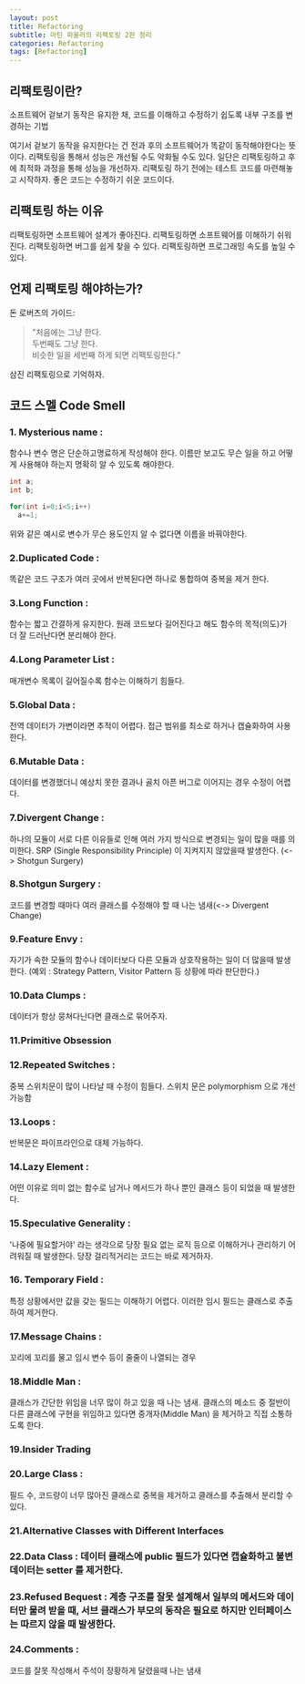 ```yaml
---
layout: post
title: Refactoring 
subtitle: 마틴 파울러의 리팩토링 2판 정리
categories: Refactoring
tags: [Refactoring]
---
```


## **리팩토링이란?**  
소프트웨어 겉보기 동작은 유지한 채, 코드를 이해하고 수정하기 쉽도록 내부 구조를 변경하는 기법

여기서 겉보기 동작을 유지한다는 건 전과 후의 소프트웨어가 똑같이 동작해야한다는 뜻이다.
리팩토링을 통해서 성능은 개선될 수도 악화될 수도 있다. 일단은 리팩토링하고 후에 최적화 과정을 통해 성능을 개선하자.
리팩토링 하기 전에는 테스트 코드를 마련해놓고 시작하자.
좋은 코드는 수정하기 쉬운 코드이다.

## **리팩토링 하는 이유**
리팩토링하면 소프트웨어 설계가 좋아진다.
리팩토링하면 소프트웨어를 이해하기 쉬워진다.
리팩토링하면 버그를 쉽게 찾을 수 있다.
리팩토링하면 프로그래밍 속도를 높일 수 있다.

## **언제 리팩토링 해야하는가?**
돈 로버츠의 가이드:
>"처음에는 그냥 한다.  
두번째도 그냥 한다.  
비슷한 일을 세번째 하게 되면 리팩토링한다."

삼진 리팩토링으로 기억하자.

## **코드 스멜 Code Smell**  

### 1. Mysterious name :  
함수나 변수 명은 단순하고명료하게 작성해야 한다. 이름만 보고도 무슨 일을 하고 어떻게 사용해야 하는지 명확히 알 수 있도록 해야한다.  

```java
int a;
int b;

for(int i=0;i<5;i++) 
  a+=1;
```
위와 같은 예시로 변수가 무슨 용도인지 알 수 없다면 이름을 바꿔야한다.

### 2.Duplicated Code :  
똑같은 코드 구조가 여러 곳에서 반복된다면 하나로 통합하여 중복을 제거 한다.  
### 3.Long Function :
함수는 짧고 간결하게 유지한다. 원래 코드보다 길어진다고 해도 함수의 목적(의도)가 더 잘 드러난다면 분리해야 한다.  

### 4.Long Parameter List :  
매개변수 목록이 길어질수록 함수는 이해하기 힘들다.  

### 5.Global Data :  
전역 데이터가 가변이라면 추적이 어렵다. 접근 범위를 최소로 하거나 캡슐화하여 사용한다.  

### 6.Mutable Data :  
데이터를 변경했더니 예상치 못한 결과나 골치 아픈 버그로 이어지는 경우 수정이 어렵다.  

### 7.Divergent Change :  
하나의 모듈이 서로 다른 이유들로 인해 여러 가지 방식으로 변경되는 일이 많을 때를 의미한다. SRP (Single Responsibility Principle) 이 지켜지지 않았을때 발생한다. (<-> Shotgun Surgery)  
### 8.Shotgun Surgery :  
코드를 변경할 때마다 여러 클래스를 수정해야 할 때 나는 냄새(<-> Divergent Change)  
### 9.Feature Envy :  
자기가 속한 모듈의 함수나 데이터보다 다른 모듈과 상호작용하는 일이 더 많을때 발생한다. (예외 : Strategy Pattern, Visitor Pattern 등 상황에 따라 판단한다.)  
### 10.Data Clumps :  
데이터가 항상 뭉쳐다닌다면 클래스로 묶어주자.  
### 11.Primitive Obsession  

### 12.Repeated Switches :  
중복 스위치문이 많이 나타날 때 수정이 힘들다. 스위치 문은 polymorphism 으로 개선 가능함  
### 13.Loops :  
반복문은 파이프라인으로 대체 가능하다.  

### 14.Lazy Element :  
어떤 이유로 의미 없는 함수로 남거나 메서드가 하나 뿐인 클래스 등이 되었을 때 발생한다.  
### 15.Speculative Generality :  
'나중에 필요할거야' 라는 생각으로 당장 필요 없는 로직 등으로 이해하거나 관리하기 어려워질 때 발생한다. 당장 걸리적거리는 코드는 바로 제거하자.  

### 16. Temporary Field :  
특정 상황에서만 값을 갖는 필드는 이해하기 어렵다. 이러한 임시 필드는 클래스로 추출하여 제거한다.  
### 17.Message Chains :  
꼬리에 꼬리를 물고 임시 변수 등이 줄줄이 나열되는 경우  

### 18.Middle Man :  
클래스가 간단한 위임을 너무 많이 하고 있을 때 나는 냄새. 클래스의 메소드 중 절반이 다른 클래스에 구현을 위임하고 있다면 중개자(Middle Man) 을 제거하고 직접 소통하도록 한다.  
### 19.Insider Trading  
### 20.Large Class :  
필드 수, 코드량이 너무 많아진 클래스로 중복을 제거하고 클래스를 추출해서 분리할 수 있다.  
### 21.Alternative Classes with Different Interfaces  
### 22.Data Class :  데이터 클래스에 public 필드가 있다면 캡슐화하고 불변 데이터는 setter 를 제거한다.  

### 23.Refused Bequest :  계층 구조를 잘못 설계해서 일부의 메서드와 데이터만 물려 받을 때, 서브 클래스가 부모의 동작은 필요로 하지만 인터페이스는 따르지 않을 때 발생한다.  
### 24.Comments :  
코드를 잘못 작성해서 주석이 장황하게 달렸을때 나는 냄새  
